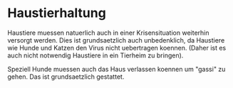 # Haustierhaltung

Haustiere muessen natuerlich auch in einer Krisensituation weiterhin versorgt werden. Dies ist grundsaetzlich auch unbedenklich, da Haustiere wie Hunde und Katzen den Virus nicht uebertragen koennen. (Daher ist es auch nicht notwendig Haustiere in ein Tierheim zu bringen). 

Speziell Hunde muessen auch das Haus verlassen koennen um "gassi" zu gehen. Das ist grundsaetzlich gestattet.

